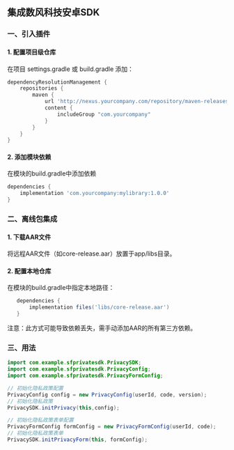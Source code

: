 ## 集成数风科技安卓SDK

### 一、引入插件

#### 1. 配置项目级仓库
在项目 settings.gradle 或 build.gradle 添加：
```gradle
dependencyResolutionManagement {
    repositories {
        maven {
            url 'http://nexus.yourcompany.com/repository/maven-releases/'
            content {
                includeGroup "com.yourcompany"
            }
        }
    }
}
```
#### 2. 添加模块依赖
在模块的build.gradle中添加依赖
```gradle
dependencies {
    implementation 'com.yourcompany:mylibrary:1.0.0'
}
```


### 二、离线包集成

#### 1. 下载AAR文件
将远程AAR文件（如core-release.aar）放置于app/libs目录。
#### 2. 配置本地仓库
在模块的build.gradle中指定本地路径：
```gradle
   dependencies {
       implementation files('libs/core-release.aar')
   }
```
注意：此方式可能导致依赖丢失，需手动添加AAR的所有第三方依赖。


### 三、用法
```java
import com.example.sfprivatesdk.PrivacySDK;
import com.example.sfprivatesdk.PrivacyConfig;
import com.example.sfprivatesdk.PrivacyFormConfig;

// 初始化隐私政策配置
PrivacyConfig config = new PrivacyConfig(userId, code, version);
// 初始化隐私政策
PrivacySDK.initPrivacy(this,config);

// 初始化隐私政策表单配置
PrivacyFormConfig formConfig = new PrivacyFormConfig(userId, code);
// 初始化隐私政策表单
PrivacySDK.initPrivacyForm(this, formConfig);
```
